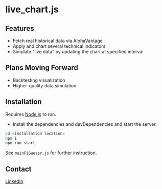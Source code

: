 
# live_chart.js

## Features

- Fetch real historical data via AlphaVantage
- Apply and chart several technical indicators 
- Simulate "live data" by updating the chart at specified interval


## Plans Moving Forward
- Backtesting visualization
- Higher-quality data simulation

## Installation

Requires [Node.js](https://nodejs.org/) to run.

- Install the dependencies and devDependencies and start the server.

```sh
cd <installation location>
npm i
npm run start
```

See `mainFiGuessr.js` for further instruction.

## Contact

[LinkedIn]

[LinkedIn]: <https://www.linkedin.com/in/luke-mcdonald-usask/>

